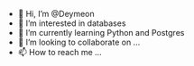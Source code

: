 - 👋 Hi, I’m @Deymeon
- 👀 I’m interested in databases
- 🌱 I’m currently learning Python and Postgres
- 💞️ I’m looking to collaborate on ...
- 📫 How to reach me ...

<!---
Deymeon/Deymeon is a ✨ special ✨ repository because its `README.md` (this file) appears on your GitHub profile.
You can click the Preview link to take a look at your changes.
--->
